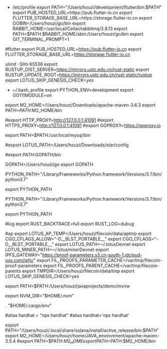 - /etc/profile
export PATH="/Users/houzi/development/flutter/bin:$PATH"
export PUB_HOSTED_URL=https://pub.flutter-io.cn
export FLUTTER_STORAGE_BASE_URL=https://storage.flutter-io.cn
export GOBIN=/Users/houzi/go/bin
export RABBIT_HOME=/usr/local/Cellar/rabbitmq/3.9.13
export PATH=$PATH:$RABBIT_HOME/sbin:/Users/houzi/go/bin
export GIT_TERMINAL_PROMPT=1

#flutter
export PUB_HOSTED_URL=https://pub.flutter-io.cn
export FLUTTER_STORAGE_BASE_URL=https://storage.flutter-io.cn


ulimit  -SHn  65536
export RUSTUP_DIST_SERVER=https://mirrors.ustc.edu.cn/rust-static
export RUSTUP_UPDATE_ROOT=https://mirrors.ustc.edu.cn/rust-static/rustup
export LOTUS_SKIP_GENESIS_CHECK=_yes_





- ~/.bash_profile
export PYTHON_ENV=development
export GO111MODULE=on

export M2_HOME=/Users/houzi/Downloads/apache-maven-3.6.3
export PATH=$PATH:$M2_HOME/bin


#export HTTP_PROXY=http://127.0.0.1:41091
#export HTTPS_PROXY=http://127.0.0.1:41091
#export GOPROXY=https://goproxy.io

export PATH=$PATH:/usr/local/mysql/bin

#export LOTUS_PATH=/Users/houzi/Downloads/star/config

#export $PATH:$GOPATH/bin

GOPATH=/Users/houzi/go
export GOPATH

PYTHON_PATH="/Library/Frameworks/Python.framework/Versions/3.7/bin/python3.7"

export PYTHON_PATH

PYTHON_PATH="/Library/Frameworks/Python.framework/Versions/3.7/bin/python3.7"

export PYTHON_PATH

#log
export RUST_BACKTRACE=full
export RUST_LOG=dubug

#ap
export LOTUS_AP_TEMP=/Users/houzi/filecoin/data/aptmp
export CGO_CFLAGS_ALLOW="-D__BLST_PORTABLE__"
export CGO_CFLAGS="-D__BLST_PORTABLE__"
export LOTUS_PATH=~/.lotusDevnet
export LOTUS_MINER_PATH=~/.lotusminerDevnet
export IPFS_GATEWAY="https://proof-parameters.s3.cn-south-1.jdcloud-oss.com/ipfs/"
export FIL_PROOFS_PARAMETER_CACHE=/var/tmp/filecoin-proof-parameters
export FIL_PROOFS_PARENT_CACHE=/var/tmp/filecoin-parents
export TMPDIR=/Users/houzi/filecoin/data/tmp
export LOTUS_SKIP_GENESIS_CHECK=_yes_

export PATH=$PATH:/Users/houzi/javaprojects/demo/mvnw

export NVM_DIR="$HOME/.nvm"

. "$HOME/.cargo/env"

#alias hardhat = "npx hardhat"
#alias hardhat='npx hardhat'

export PATH="/Users/houzi/.local/share/solana/install/active_release/bin:$PATH"
export M2_HOME=/Users/houzi/home/JAVA_environment/apache-maven-3.5.4
#export PATH=$PATH:$M2_HOME
export PATH=$PATH:$M2_HOME/bin